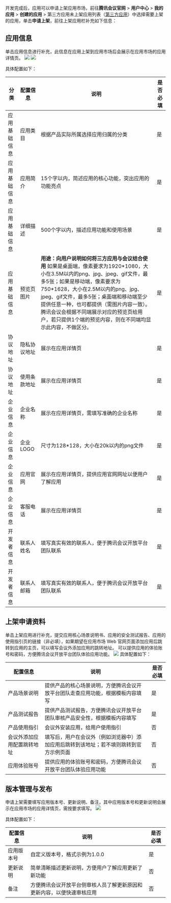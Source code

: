 开发完成后，应用可以申请上架应用市场，前往**腾讯会议官网** > **用户中心** > **我的应用** > **创建的应用** > 第三方应用未上架应用列表（[第三方应用](https://meeting.tencent.com/marketplace/user-third-party)）中选择需要上架的应用，单击**申请上架**，前往上架应用栏补充如下信息：

## 应用信息
单击应用信息进行补充，此信息在应用上架到应用市场后会展示在应用市场的应用详情页。
![](https://qcloudimg.tencent-cloud.cn/raw/471c026ed89d3648f9505e35d44539f8.png)
![](https://qcloudimg.tencent-cloud.cn/raw/56b6b8d579e1df960fc7cca3dda70aa8.png)

具体配置如下：

| 分类 | 配置信息 | 说明 | 是否必填 |
| --- | --- | --- | --- |
| 应用基础信息 | 应用类目 | 根据产品实际所属选择应用归属的分类 | 是 |
| 应用基础信息 | 应用简介 | 15个字以内，简述应用的核心功能，突出应用的功能亮点 | 是 |
| 应用基础信息| 详细描述 | 500个字以内，描述应用功能和使用场景 | 是 |
| 应用基础信息| 预览页图片 | **用途：向用户说明如何将三方应用与会议结合使用** 如果是桌面端，像素要求为1920\*1080，大小在3.5M以内的png、jpg、jpeg、gif文件，最多5张；如果是移动端，像素要求为750\*1628，大小在2.5M以内的png、jpg、jpeg、gif文件，最多5张；桌面端和移动端至少提供任意一种，也可都提供（需图片内容一致）。腾讯会议会根据不同端展示对应的预览页给用户，若只提供1个端的预览内容，则在不同端均显示此内容，不做区分。 | 是 |
| 协议地址 | 隐私协议地址 | 展示在应用详情页 | 是 |
| 协议地址| 使用条款地址 | 展示在应用详情页 | 是 |
| 企业信息 | 企业名称 | 展示在应用详情页，需填写准确的企业名称 | 是 |
| 企业信息| 企业 LOGO | 尺寸为128\*128，大小在20k以内的png文件 | 是 |
| 企业信息| 应用官网 | 展示在应用详情页，提供应用官网网址以便用户了解应用 | 是 |
| 企业信息| 客服电话 | 展示在应用详情页 | 是 |
| 开发者信息 | 联系人姓名 | 填写真实有效的联系人，便于腾讯会议开放平台团队联系 | 是 |
| 开发者信息 | 联系人邮箱 | 填写真实有效的联系人，便于腾讯会议开放平台团队联系 | 是 |

## 上架申请资料
单击上架应用进行补充，提交应用核心场景说明书、应用的安全测试报告、应用的使用指引页的链接（非必填），如果期望在应用市场 Web 官网页面添加应用后跳转到应用的主页，可以填写会议外添加应用的跳转地址。
可以提供应用的体验账号和密码，方便腾讯会议开放平台团队体验应用功能。
![](https://qcloudimg.tencent-cloud.cn/raw/3d26bb831703eba0ba1e1f2ab7df7419.png)
具体配置如下：

| 配置信息 | 说明 | 是否必填 |
| --- | --- | --- |
| 产品场景说明 | 提供产品的核心场景说明，方便腾讯会议开放平台团队走查应用功能，根据模板内容填写 | 是 |
| 产品测试报告 | 提供产品测试报告，方便腾讯会议开放平台团队审核产品安全性，根据模板内容填写 | 是 |
| 产品使用指引 | 会议外安装应用，给用户使用指引 | 否 |
| 会议外添加应用配置跳转地址 | 填写后，用户在会议外（例如浏览器中）添加应用后跳转到该地址；若不填则跳转到官方示例页面 | 否 |
| 应用体验账号 | 提供应用的体验账号和密码，方便腾讯会议开放平台团队体验应用功能 | 否 |



## 版本管理与发布
申请上架需要填写应用版本号、更新说明、备注，其中应用版本号和更新说明会展示在应用市场的应用详情页，需按要求填写。
![](https://qcloudimg.tencent-cloud.cn/raw/4ab95396754f5725123f596571df5a9c.png)

具体配置如下：


| 配置信息 | 说明 | 是否必填 |
|---------|---------|---------|
| 应用版本号 | 自定义版本号，格式示例为1.0.0 | 是 |
| 更新说明 | 简单清晰描述更新说明，方便用户了解应用更新了新功能 | 否 |
| 备注 | 方便腾讯会议开放平台侧审核人员了解更新原因和更新内容，以便快速审核应用 | 否 |


